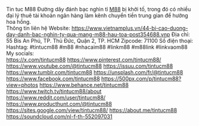 Tin tuc M88
Đường dây đánh bạc nghìn tỉ <a href="https://www.vietnamplus.vn/44-bi-cao-duong-day-danh-bac-nghin-ty-qua-mang-m88-hau-toa-post354688.vnp">M88</a> bị khởi tố, trong đó có nhiều đại lý thuê tài khoản ngân hàng làm kênh chuyển tiền trung gian để hưởng hoa hồng.  
Thông tin liên hệ
Website: <a href="https://www.vietnamplus.vn/44-bi-cao-duong-day-danh-bac-nghin-ty-qua-mang-m88-hau-toa-post354688.vnp">https://www.vietnamplus.vn/44-bi-cao-duong-day-danh-bac-nghin-ty-qua-mang-m88-hau-toa-post354688.vnp</a> 
Địa chỉ: 55 Bis An Phú, TP. Thủ Đức, Quận 2, TP. HCM
Zipcode: 71100
Số điện thoại: 
Hashtag: #tintucm88 #m88  #nhacaim88 #linkm88 #m88link #linkvaom88     
My socials:  
<a href="https://x.com/tintucm88">https://x.com/tintucm88</a>
<a href="https://www.pinterest.com/tintucm88/">https://www.pinterest.com/tintucm88/</a>
<a href="https://www.youtube.com/@tintucm88">https://www.youtube.com/@tintucm88</a>
<a href="https://issuu.com/tintucm88">https://issuu.com/tintucm88</a>
<a href="https://www.tumblr.com/tintucm88">https://www.tumblr.com/tintucm88</a>
<a href="https://unsplash.com/fr/@tintucm88">https://unsplash.com/fr/@tintucm88</a>
<a href="https://www.facebook.com/tintucm88">https://www.facebook.com/tintucm88</a>
<a href="https://500px.com/p/tintucm88?view=photos">https://500px.com/p/tintucm88?view=photos</a>
<a href="https://www.behance.net/tintucm88">https://www.behance.net/tintucm88</a>
<a href="https://www.twitch.tv/tintucm88/about">https://www.twitch.tv/tintucm88/about</a>
<a href="https://www.reddit.com/user/tintucm88/">https://www.reddit.com/user/tintucm88/</a>
<a href="https://www.producthunt.com/@tintucm88">https://www.producthunt.com/@tintucm88</a>
<a href="https://sites.google.com/view/tintucm88/">https://sites.google.com/view/tintucm88/</a>
<a href="https://about.me/tintucm88">https://about.me/tintucm88</a>
<a href="https://soundcloud.com/nl-f-th-552097031">https://soundcloud.com/nl-f-th-552097031</a>
